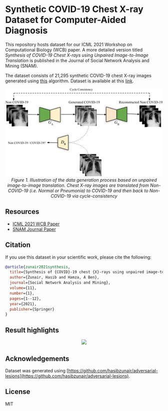 # Synthetic COVID-19 Chest X-ray Dataset for Computer-Aided Diagnosis

This repository hosts dataset for our ICML 2021 Workshop on Computational Biology (WCB) paper. A more detailed version titled *Synthesis of COVID-19 Chest X-rays using Unpaired Image-to-Image Translation* is published in the Journal of Social Network Analysis and Mining (SNAM).

The dataset consists of 21,295 synthetic COVID-19 chest X-ray images generated using [this](https://github.com/hasibzunair/adversarial-lesions) algorithm. Dataset is available at this [link](https://github.com/hasibzunair/synthetic-covid-cxr-dataset/releases/tag/v0.1).

<p align="center">
  <a href="#"><img src="./media/model.png"/></a> <br />
  <em> 
    Figure 1. Illustration of the data generation process based on unpaired image-to-image translation. Chest X-ray images are translated from Non-COVID-19 (i.e. Normal or Pneumonia) to COVID-19 and then back to Non-COVID-19 via cycle-consistency
    </em>
</p>

## Resources
* [ICML 2021 WCB Paper](https://arxiv.org/abs/2106.09759)
* [SNAM Journal Paper](https://link.springer.com/article/10.1007/s13278-021-00731-5)

## Citation
If you use this dataset in your scientific work, please cite the following:
```bibtex
@article{zunair2021synthesis,
  title={Synthesis of {COVID}-19 chest {X}-rays using unpaired image-to-image translation},
  author={Zunair, Hasib and Hamza, A Ben},
  journal={Social Network Analysis and Mining},
  volume={11},
  number={1},
  pages={1--12},
  year={2021},
  publisher={Springer}
}
```

## Result highlights

<p align="center">
  <a href="#"><img src="./media/results.png"></a> <br />
</p>

## Acknowledgements

Dataset was generated using [https://github.com/hasibzunair/adversarial-lesions](https://github.com/hasibzunair/adversarial-lesions).

## License

MIT



